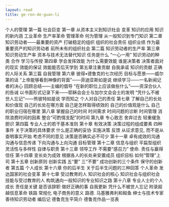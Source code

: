 ```yaml
---
layout: read
title: ge-ren-de-guan-li
---
```


个人的管理
第一篇 社会巨变
第一章 从资本主义到知识社会
变革
知识的应用
知识的新内涵
工业革命
生产率革命
管理革命
何为管理
从一般知识到专门知识
第二章 知识劳动者——最重要的资产
打破稳定的组织
组织的社会责任
组织业绩
作为最重要资产的知识劳动者
前所未有的组织社会
第二篇 知识劳动者的生产率
第三章 知识劳动生产率
资本与技术无法替代知识
任务是什么
“一心一用”
知识劳动的种类
合作
学习与传授
第四章 学会发挥效能
为什么需要效能
谁是决策者
决策者面对的现实
效能的保证
效能能否后天学到
第五章注重贡献
自我承诺
知识的贡献
正确的人际关系
第三篇 自我管理
第六章  彼得•德鲁克的七次经历
目标与愿景——威尔第的话
“上帝能够看到神像的背面”——菲迪亚斯如是说
继续学习——一名新闻记者的决心
回顾总结——主编的倡导
“在新的职位上应该做些什么”——资深合伙人的告诫
以书面形式记录下来——耶稣会会士与加尔文会会士的发明
“凭什么不被世人忘记”——熊彼特如是说
学而知之
个人对自己的责任
第七章  了解自己的长处和价值现
自己的长处在哪方面
自己是怎样取得绩效的
自己的价值观是什么
自己的职业归宿在哪里
第八章  掌握自己的时间
时间需求
时间问题的诊断
时间管理
消除浪费时间的因素
整合“可酌情支配”的时间
第九章  专心致志
舍弃过去
轻重缓急
胆识
第四篇 专业人士的若干基本准则
第十章  有效决策
决策过程的组成要素
四种事件
关于决策的具体要求
什么是正确的妥协
实施决策
反馈
从征求意见, 而不是从查明事实开始
考虑不同的意见
决策是否确实必不可少
第十一章   卓有成效的沟通
沟通与信息传递
下向沟通与上向沟通
目标管理
第十二章   信息与组织
平扁型组织
灵活性与多样性
自律与职责
第十三章   领导工作
不需要“感召力”
使命. 责任与赢得信任
第十四章 变长处为成效
根据各人的长处来安置成员
组织目标
如何“管理”上司
第十五章 创新原则
创新实践
五“要”
三“不要”
成功创新的三个条件
保守的创新者
第五篇 个人成长
第十六章  你的后半生
关于后半生问题的三种回答
个人革命
发达国家的社会变革
第十七章  受过教育的人
知识社会的核心
知识社会与组织社会
技能与受过教育的人
构筑通向一般知识的专业知识之路
第十八章  专业人士的个人成长
责任是关键
是否该辞职
做好正确的事
自我更新
凭什么不被世人忘记
附录超越信息革命
铁路
常规化
电子商务的意义
路德. 马基雅弗利和鲑鱼
绅士与技术专家
善待知识劳动者
编后记
德鲁克生平简介
德鲁克作品一览表

